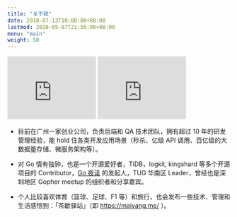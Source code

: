 ```yaml
---
title: "关于我"
date: 2018-07-13T10:00:00+08:00
lastmod: 2020-05-07T21:55:00+08:00
menu: "main"
weight: 50
---
```


<iframe src="https://githubbadge.appspot.com/yangwenmai?s=1" style="border: 0;height: 142px;width: 200px;overflow: hidden;" frameBorder="0"></iframe>
<iframe src="https://githubbadge.appspot.com/developer-learning?s=1" style="border: 0;height: 142px;width: 200px;overflow: hidden;" frameBorder="0"></iframe>

- 目前在广州一家创业公司，负责后端和 QA 技术团队，拥有超过 10 年的研发管理经验，能 hold 住各类开发应用场景（秒杀、亿级 API 调用、百亿级的大数据量存储、微服务架构等）。

- 对 Go 情有独钟，也是一个开源爱好者，TiDB，logkit, kingshard 等多个开源项目的 Contributor，[Go 夜读](https://github.com/talk-go/night) 的发起人，TUG 华南区 Leader，曾经也是深圳地区 Gopher meetup 的组织者和分享嘉宾。

- 个人比较喜欢体育（篮球、足球、F1 等）和旅行，也会发布一些技术、管理和生活感悟到：「茶歇驿站」（即 https://maiyang.me/ ）。
